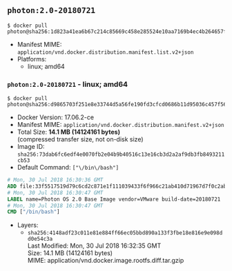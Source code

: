 ## `photon:2.0-20180721`

```console
$ docker pull photon@sha256:1d823a41ea6b67c214c85669c458e285524e10aa7169b4ec4b264657fd2cbabf
```

-	Manifest MIME: `application/vnd.docker.distribution.manifest.list.v2+json`
-	Platforms:
	-	linux; amd64

### `photon:2.0-20180721` - linux; amd64

```console
$ docker pull photon@sha256:d9865703f251e8e33744d5a56fe190fd3cfcd0686b11d95036c457f569ef1a47
```

-	Docker Version: 17.06.2-ce
-	Manifest MIME: `application/vnd.docker.distribution.manifest.v2+json`
-	Total Size: **14.1 MB (14124161 bytes)**  
	(compressed transfer size, not on-disk size)
-	Image ID: `sha256:73dab6fc6edf4e0070fb2e04b9b40516c13e16cb3d2a2af9db3fb8493211cb53`
-	Default Command: `["\/bin\/bash"]`

```dockerfile
# Mon, 30 Jul 2018 16:30:36 GMT
ADD file:33f5517519d79c6cd2c871e1f111039433f6f966c21ab410d71967d7f0c2abed in / 
# Mon, 30 Jul 2018 16:30:47 GMT
LABEL name=Photon OS 2.0 Base Image vendor=VMware build-date=20180721
# Mon, 30 Jul 2018 16:30:47 GMT
CMD ["/bin/bash"]
```

-	Layers:
	-	`sha256:4148adf23c011e81e884ff66ec05bbd890a133f3fbe18e816e9e098dd0e54c3a`  
		Last Modified: Mon, 30 Jul 2018 16:32:35 GMT  
		Size: 14.1 MB (14124161 bytes)  
		MIME: application/vnd.docker.image.rootfs.diff.tar.gzip
